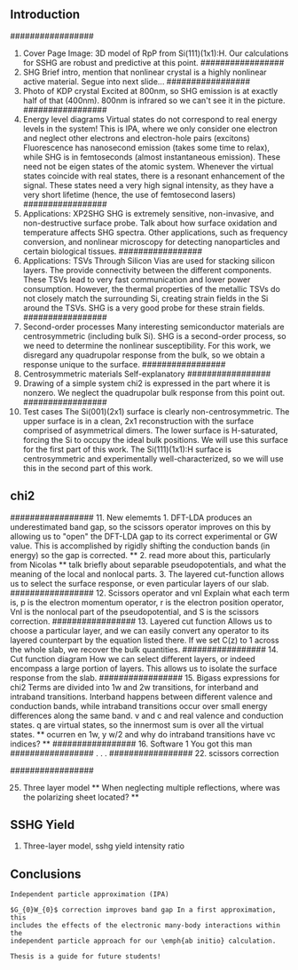## Introduction
#################
01. Cover Page
    Image: 3D model of RpP from Si(111)(1x1):H. Our calculations for SSHG are
    robust and predictive at this point.
#################
02. SHG
    Brief intro, mention that nonlinear crystal is a highly nonlinear active
    material. Segue into next slide...
#################
03. Photo of KDP crystal
    Excited at 800nm, so SHG emission is at exactly half of that (400nm). 800nm
    is infrared so we can't see it in the picture.
#################
04. Energy level diagrams
    Virtual states do not correspond to real energy levels in the system! This
    is IPA, where we only consider one electron and neglect other electrons and
    electron-hole pairs (excitons) Fluorescence has nanosecond emission (takes
    some time to relax), while SHG is in femtoseconds (almost instantaneous
    emission). These need not be eigen states of the atomic system. Whenever the
    virtual states coincide with real states, there is a resonant enhancement of
    the signal. These states need a very high signal intensity, as they have a
    very short lifetime (hence, the use of femtosecond lasers)
#################
05. Applications: XP2SHG
    SHG is extremely sensitive, non-invasive, and non-destructive surface probe.
    Talk about how surface oxidation and temperature affects SHG spectra. Other
    applications, such as frequency conversion, and nonlinear microscopy for
    detecting nanoparticles and certain biological tissues.
#################
06. Applications: TSVs
    Through Silicon Vias are used for stacking silicon layers. The provide
    connectivity between the different components. These TSVs lead to very fast
    communication and lower power consumption. However, the thermal properties
    of the metallic TSVs do not closely match the surrounding Si, creating
    strain fields in the Si around the TSVs. SHG is a very good probe for these
    strain fields.
#################
07. Second-order processes
    Many interesting semiconductor materials are centrosymmetric (including bulk
    Si). SHG is a second-order process, so we need to determine the nonlinear
    susceptibility. For this work, we disregard any quadrupolar response from
    the bulk, so we obtain a response unique to the surface.
#################
08. Centrosymmetric materials
    Self-explanatory
#################
09. Drawing of a simple system
    chi2 is expressed in the part where it is nonzero. We neglect the
    quadrupolar bulk response from this point out.
#################
10. Test cases
    The Si(001)(2x1) surface is clearly non-centrosymmetric. The upper surface
    is in a clean, 2x1 reconstruction with the surface comprised of asymmetrical
    dimers. The lower surface is H-saturated, forcing the Si to occupy the ideal
    bulk positions. We will use this surface for the first part of this work.
    The Si(111)(1x1):H surface is centrosymmetric and experimentally
    well-characterized, so we will use this in the second part of this work.

## chi2
#################
11. New elememts
        1. DFT-LDA produces an underestimated band gap, so the scissors operator
       improves on this by allowing us to "open" the DFT-LDA gap to its correct
       experimental or GW value. This is accomplished by rigidly shifting the
       conduction bands (in energy) so the gap is corrected.
** 2. read more about this, particularly from Nicolas ** talk briefly about separable pseudopotentials, and what the meaning of the local and nonlocal parts.
    3. The layered cut-function allows us to select the surface response, or
       even particular layers of our slab.
#################
12. Scissors operator and vnl
    Explain what each term is, p is the electron momentum operator, r is the
    electron position operator, Vnl is the nonlocal part of the pseudopotential,
    and S is the scissors correction.
#################
13. Layered cut function
    Allows us to choose a particular layer, and we can easily convert any
    operator to its layered counterpart by the equation listed there. If we set
    C(z) to 1 across the whole slab, we recover the bulk quantities.
#################
14. Cut function diagram
    How we can select different layers, or indeed encompass a large portion of
    layers. This allows us to isolate the surface response from the slab.
#################
15. Bigass expressions for chi2
    Terms are divided into 1w and 2w transitions, for interband and intraband
    transitions. Interband happens between different valence and conduction
    bands, while intraband transitions occur over small energy differences along
    the same band. v and c and real valence and conduction states. q are virtual
    states, so the innermost sum is over all the virtual states.
** ocurren en 1w, y w/2 and why do intraband transitions have vc indices? **
#################
16. Software 1
    You got this man
#################
.
.
.
#################
22. scissors correction


#################





25. Three layer model
    ** When neglecting multiple reflections, where was the polarizing sheet located? **


## SSHG Yield
1. Three-layer model, sshg yield intensity ratio

    

## Conclusions
    Independent particle approximation (IPA)
    
    $G_{0}W_{0}$ correction improves band gap In a first approximation, this
    includes the effects of the electronic many-body interactions within the
    independent particle approach for our \emph{ab initio} calculation.

    Thesis is a guide for future students!
